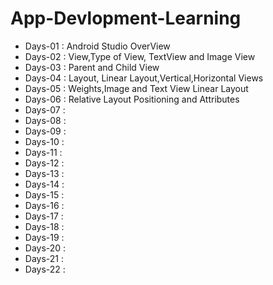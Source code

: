 # App-Devlopment-Learning

- Days-01 : Android Studio OverView
- Days-02 : View,Type of View, TextView and Image View
- Days-03 : Parent and Child View
- Days-04 : Layout, Linear Layout,Vertical,Horizontal Views
- Days-05 : Weights,Image and Text View Linear Layout
- Days-06 : Relative Layout Positioning and Attributes
- Days-07 : 
- Days-08 : 
- Days-09 : 
- Days-10 : 
- Days-11 : 
- Days-12 : 
- Days-13 : 
- Days-14 : 
- Days-15 : 
- Days-16 : 
- Days-17 : 
- Days-18 : 
- Days-19 : 
- Days-20 : 
- Days-21 :
- Days-22 :

